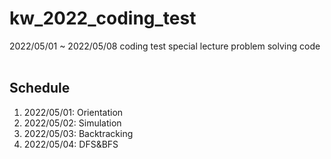 # kw_2022_coding_test
2022/05/01 ~ 2022/05/08 coding test special lecture problem solving code
<br><br>
## Schedule
1. 2022/05/01: Orientation
2. 2022/05/02: Simulation
3. 2022/05/03: Backtracking
4. 2022/05/04: DFS&BFS
